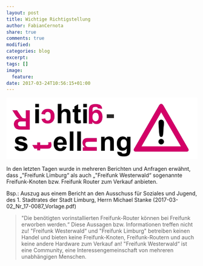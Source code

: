```yaml
---
layout: post
title: Wichtige Richtigstellung
author: FabianCernota
share: true
comments: true
modified:
categories: blog
excerpt:
tags: []
image:
  feature:
date: 2017-03-24T10:56:15+01:00
---
```



<img src="/images/richtigstellung.jpg" alt="image"/>


In den letzten Tagen wurde in mehreren Berichten und Anfragen erwähnt, dass „"Freifunk Limburg“ als auch „"Freifunk Westerwald“ sogenannte Freifunk-Knoten bzw. Freifunk Router zum
Verkauf anbieten.

Bsp.:
Auszug aus einem Bericht an den Ausschuss für Soziales und Jugend, des 1. Stadtrates der Stadt Limburg, Herrn Michael Stanke (2017-03-02_Nr_17-0087_Vorlage.pdf)
> "Die benötigten vorinstallierten Freifunk-Router können bei Freifunk erworben werden.“
Diese Aussagen bzw. Informationen treffen nicht zu!
"Freifunk Westerwald“ und "Freifunk Limburg"  betreiben keinen Handel und bieten keine Freifunk-Knoten, Freifunk-Routern und auch keine andere Hardware zum Verkauf an!
"Freifunk Westerwald“ ist eine Community, eine Interessengemeinschaft von mehreren unabhängigen Menschen.
